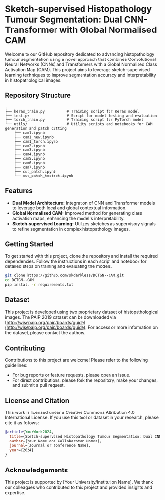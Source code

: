 
# Sketch-supervised Histopathology Tumour Segmentation: Dual CNN-Transformer with Global Normalised CAM

Welcome to our GitHub repository dedicated to advancing histopathology tumour segmentation using a novel approach that combines Convolutional Neural Networks (CNNs) and Transformers with a Global Normalised Class Activation Map (CAM). This project aims to leverage sketch-supervised learning techniques to improve segmentation accuracy and interpretability in histopathological images.

## Repository Structure

```
.
├── keras_train.py          # Training script for Keras model
├── test.py                 # Script for model testing and evaluation
├── torch_train.py          # Training script for PyTorch model
└── utils/                  # Utility scripts and notebooks for CAM generation and patch cutting
    ├── cam1.ipynb
    ├── cam1_new.ipynb
    ├── cam1_torch.ipynb
    ├── cam2.ipynb
    ├── cam3.ipynb
    ├── cam4.ipynb
    ├── cam5.ipynb
    ├── cam6.ipynb
    ├── cam7.ipynb
    ├── cut_patch.ipynb
    └── cut_patch_testset.ipynb
```

## Features

- **Dual Model Architecture:** Integration of CNN and Transformer models to leverage both local and global contextual information.
- **Global Normalised CAM:** Improved method for generating class activation maps, enhancing the model's interpretability.
- **Sketch-supervised Learning:** Utilizes sketches as supervisory signals to refine segmentation in complex histopathology images.

## Getting Started

To get started with this project, clone the repository and install the required dependencies. Follow the instructions in each script and notebook for detailed steps on training and evaluating the models.

```bash
git clone https://github.com/skdarkless/DCTGN--CAM.git
cd DCTGN--CAM
pip install -r requirements.txt
```

## Dataset

This project is developed using two proprietary dataset of histopathological images. The PAIP 2019 dataset can be downloaded via [http://wisepaip.org/paip/boards/guide](http://wisepaip.org/paip/boards/guide). For access or more information on the dataset, please contact the authors.


## Contributing

Contributions to this project are welcome! Please refer to the following guidelines:
- For bug reports or feature requests, please open an issue.
- For direct contributions, please fork the repository, make your changes, and submit a pull request.

## License and Citation

This work is licensed under a Creative Commons Attribution 4.0 International License. If you use this tool or dataset in your research, please cite it as follows:

```bibtex
@article{YourWork2024,
  title={Sketch-supervised Histopathology Tumour Segmentation: Dual CNN-Transformer with Global Normalised CAM},
  author={Your Name and Collaborator Names},
  journal={Journal or Conference Name},
  year={2024}
}
```

## Acknowledgements

This project is supported by [Your University/Institution Name]. We thank our colleagues who contributed to this project and provided insights and expertise.
